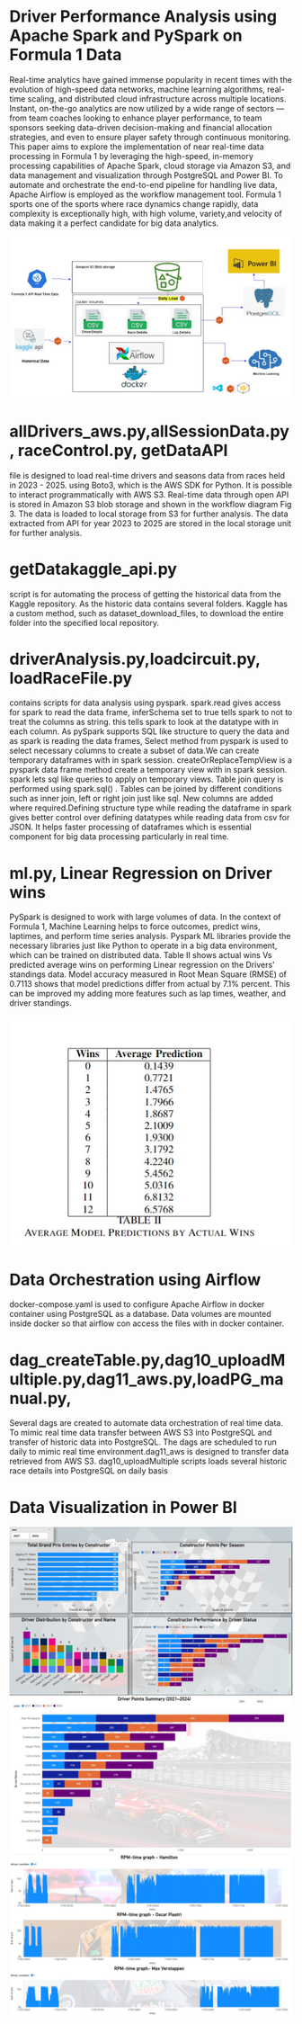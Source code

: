 # Driver Performance Analysis using Apache Spark and PySpark on Formula 1 Data

Real-time analytics have gained immense popularity in recent times with the evolution of high-speed data networks, machine learning algorithms, real-time scaling, and distributed cloud infrastructure across multiple locations. Instant, on-the-go analytics are now utilized by a wide range of sectors — from team coaches looking to enhance player performance, to team sponsors seeking data-driven decision-making and financial allocation strategies, and even to ensure player safety through continuous monitoring. This paper aims to explore the implementation of near real-time data processing in Formula 1 by leveraging the high-speed, in-memory processing capabilities of Apache Spark, cloud storage via Amazon S3, and data management and visualization through PostgreSQL and Power BI.  To automate and orchestrate the end-to-end pipeline for handling live data, Apache Airflow is employed as the workflow management tool. Formula 1 sports one of the sports where race dynamics change rapidly, data complexity is exceptionally high, with high volume, variety,and velocity of data making it a perfect candidate for big data analytics. 


![image alt](https://github.com/x23425237/DataIntensive_CA2/blob/main/workflow.jpg)



# allDrivers_aws.py,allSessionData.py, raceControl.py, getDataAPI
file is designed to load real-time drivers and seasons data from races held in 2023 - 2025. using Boto3, which is the AWS SDK for Python. It is possible to interact programmatically with AWS S3. Real-time data through open API is stored in Amazon S3 blob storage and shown in the workflow diagram Fig 3.  The data is loaded to local storage from S3 for further analysis. The data extracted from API for year 2023 to 2025 are stored in the local storage unit for further analysis.


# getDatakaggle_api.py 
script is for automating the process of getting the historical data from the Kaggle repository. As the historic data contains several folders. Kaggle has a custom method, such as dataset_download_files, to download the entire folder into the specified local repository. 


# driverAnalysis.py,loadcircuit.py, loadRaceFile.py
contains scripts for data analysis using pyspark. spark.read gives access for spark to read the data frame, inferSchema set to true tells spark to not to treat the columns as string. this tells spark to look at the datatype with in each column. As pySpark supports SQL like structure to query the data and as spark is reading the data frames, Select method from pyspark is used to select necessary columns to create a subset of data.We can create temporary dataframes with in spark session. createOrReplaceTempView is a pyspark data frame method create a temporary view with in spark session. spark lets sql like queries to apply on temporary views. Table join query is performed using spark.sql() . Tables can be joined by different conditions such as inner join, left or right join just like sql. New columns are added where required.Defining structure type while reading the dataframe in spark gives better control over defining 
datatypes while reading data from csv for JSON. It helps faster processing of dataframes which is essential component for big data processing particularly in real time. 

# ml.py, Linear Regression on Driver wins
PySpark is designed to work with large volumes of data. In the context of Formula 1, Machine Learning helps to force outcomes, predict wins, laptimes, and perform time series analysis. Pyspark ML libraries provide the necessary libraries just like Python to operate in a big data environment, which can be trained on distributed data. Table II shows actual wins Vs predicted average wins on performing Linear regression on the Drivers' standings data. Model accuracy measured in Root Mean Square (RMSE) of 0.7113 shows that model predictions differ from actual by 7.1% percent. This can be improved my adding more features such as lap times, weather, and driver standings.

![image alt](https://github.com/x23425237/DataIntensive_CA2/blob/main/linearRegression.jpg)

# Data Orchestration using Airflow
docker-compose.yaml is used to configure Apache Airflow in docker container using PostgreSQL as a database. Data volumes are mounted inside docker so that airflow con access the files with in docker container.


# dag_createTable.py,dag10_uploadMultiple.py,dag11_aws.py,loadPG_manual.py,
Several dags are created to automate data orchestration of real time data. To mimic real time data transfer between AWS S3 into PostgreSQL and transfer of historic data into PostgreSQL. The dags are scheduled to run daily to mimic real time environment.dag11\_aws is designed to transfer data retrieved from AWS S3. dag10\_uploadMultiple scripts loads several historic race details into PostgreSQL on daily basis


# Data Visualization in Power BI

![image alt](https://github.com/x23425237/DataIntensive_CA2/blob/main/powerBI1.jpg)
![image alt](https://github.com/x23425237/DataIntensive_CA2/blob/main/powerBI2.jpg)
![image alt](https://github.com/x23425237/DataIntensive_CA2/blob/main/rpm.jpg)
